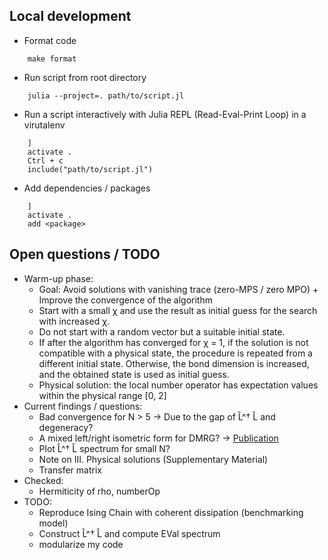 ## Local development
- Format code
```
    make format
```
- Run script from root directory
```
    julia --project=. path/to/script.jl
```
- Run a script interactively with Julia REPL (Read-Eval-Print Loop) in a virutalenv
```
    ]
    activate .
    Ctrl + c
    include("path/to/script.jl")
```

- Add dependencies / packages
```
    ]
    activate .
    add <package>
```

## Open questions / TODO
- Warm-up phase:
    - Goal: Avoid solutions with vanishing trace (zero-MPS / zero MPO) + Improve the convergence of the algorithm 
    - Start with a small χ and use the result as initial guess for the search with increased χ.
    - Do not start with a random vector but a suitable initial state.
    - If after the algorithm has converged for χ = 1, if the solution is not compatible with a physical state, the procedure is repeated from a different initial state. Otherwise, the bond dimension is increased, and the obtained state is used as initial guess.
    - Physical solution: the local number operator has expectation values within the physical range [0, 2]
- Current findings / questions:
    - Bad convergence for N > 5 -> Due to the gap of L̂^† L̂ and degeneracy?
    - A mixed left/right isometric form for DMRG? -> [Publication](https://doi.org/10.1103/PhysRevB.87.155137)
    - Plot L̂^† L̂ spectrum for small N?
    - Note on III. Physical solutions (Supplementary Material)
    - Transfer matrix
- Checked:
    - Hermiticity  of rho, numberOp
- TODO:
    - Reproduce Ising Chain with coherent dissipation (benchmarking model)
    - Construct  L̂^† L̂ and compute EVal spectrum
    - modularize my code
